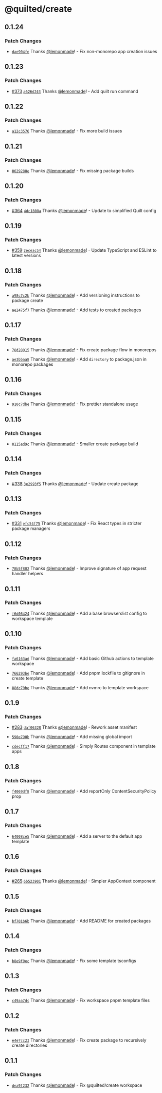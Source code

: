 # @quilted/create

## 0.1.24

### Patch Changes

- [`dae904fe`](https://github.com/lemonmade/quilt/commit/dae904fe489f7b869bcc2fa2398b3826651e75b9) Thanks [@lemonmade](https://github.com/lemonmade)! - Fix non-monorepo app creation issues

## 0.1.23

### Patch Changes

- [#373](https://github.com/lemonmade/quilt/pull/373) [`a626d243`](https://github.com/lemonmade/quilt/commit/a626d24384548fc674ec180d221b00bb633c9358) Thanks [@lemonmade](https://github.com/lemonmade)! - Add quilt run command

## 0.1.22

### Patch Changes

- [`a12c3576`](https://github.com/lemonmade/quilt/commit/a12c357693b173461f51a35fb7efdd0a9267e471) Thanks [@lemonmade](https://github.com/lemonmade)! - Fix more build issues

## 0.1.21

### Patch Changes

- [`0629288e`](https://github.com/lemonmade/quilt/commit/0629288ee4ba2e2ccfd73fbb216c3559e1a5c77e) Thanks [@lemonmade](https://github.com/lemonmade)! - Fix missing package builds

## 0.1.20

### Patch Changes

- [#364](https://github.com/lemonmade/quilt/pull/364) [`4dc1808a`](https://github.com/lemonmade/quilt/commit/4dc1808a86d15e821b218b528617430cbd8b5b48) Thanks [@lemonmade](https://github.com/lemonmade)! - Update to simplified Quilt config

## 0.1.19

### Patch Changes

- [#359](https://github.com/lemonmade/quilt/pull/359) [`2eceac54`](https://github.com/lemonmade/quilt/commit/2eceac546fa3ee3e2c4d2887ab4a6a021acb52cd) Thanks [@lemonmade](https://github.com/lemonmade)! - Update TypeScript and ESLint to latest versions

## 0.1.18

### Patch Changes

- [`a98c7c2b`](https://github.com/lemonmade/quilt/commit/a98c7c2bc40fa29b95e1ca3005d5c0fe995c9a5f) Thanks [@lemonmade](https://github.com/lemonmade)! - Add versioning instructions to package create

* [`ae2475f7`](https://github.com/lemonmade/quilt/commit/ae2475f735a5e83969cbb596efe7b31cfd9f893b) Thanks [@lemonmade](https://github.com/lemonmade)! - Add tests to created packages

## 0.1.17

### Patch Changes

- [`78d28015`](https://github.com/lemonmade/quilt/commit/78d280157c239175a431e12dbb9fda08f2c84a09) Thanks [@lemonmade](https://github.com/lemonmade)! - Fix create package flow in monorepos

* [`ae3bbaa8`](https://github.com/lemonmade/quilt/commit/ae3bbaa8e2cc50bb8f57e332fa0aa12100153fc6) Thanks [@lemonmade](https://github.com/lemonmade)! - Add `directory` to package.json in monorepo packages

## 0.1.16

### Patch Changes

- [`910c7dbe`](https://github.com/lemonmade/quilt/commit/910c7dbe0ba5ad9b348c77e045faf13ba4b94219) Thanks [@lemonmade](https://github.com/lemonmade)! - Fix prettier standalone usage

## 0.1.15

### Patch Changes

- [`0115ad9c`](https://github.com/lemonmade/quilt/commit/0115ad9c8eb78fa0e682c700dc699bcec79bb896) Thanks [@lemonmade](https://github.com/lemonmade)! - Smaller create package build

## 0.1.14

### Patch Changes

- [#338](https://github.com/lemonmade/quilt/pull/338) [`3e2993f5`](https://github.com/lemonmade/quilt/commit/3e2993f598be4aad1b16ef378d7cd449de81c3b5) Thanks [@lemonmade](https://github.com/lemonmade)! - Update create package

## 0.1.13

### Patch Changes

- [#331](https://github.com/lemonmade/quilt/pull/331) [`efc54f75`](https://github.com/lemonmade/quilt/commit/efc54f75cb29ec4143a8e52f577edff518014a6b) Thanks [@lemonmade](https://github.com/lemonmade)! - Fix React types in stricter package managers

## 0.1.12

### Patch Changes

- [`78b5f802`](https://github.com/lemonmade/quilt/commit/78b5f8029d3f9dddae8c7000a5ab711063500f6c) Thanks [@lemonmade](https://github.com/lemonmade)! - Improve signature of app request handler helpers

## 0.1.11

### Patch Changes

- [`f6d06424`](https://github.com/lemonmade/quilt/commit/f6d064242c0a5ea6e5b227786b42a5cc8299b2d3) Thanks [@lemonmade](https://github.com/lemonmade)! - Add a base browserslist config to workspace template

## 0.1.10

### Patch Changes

- [`fa6163ad`](https://github.com/lemonmade/quilt/commit/fa6163ad7c56bad7225423153b03624a481a4438) Thanks [@lemonmade](https://github.com/lemonmade)! - Add basic Github actions to template workspace

* [`766293be`](https://github.com/lemonmade/quilt/commit/766293be188977c7bbed98792c5546f086c3bdb4) Thanks [@lemonmade](https://github.com/lemonmade)! - Add pnpm lockfile to gitignore in create template

- [`88dc70be`](https://github.com/lemonmade/quilt/commit/88dc70be5a31cec98155662939bccc38b38c40e9) Thanks [@lemonmade](https://github.com/lemonmade)! - Add nvmrc to template workspace

## 0.1.9

### Patch Changes

- [#283](https://github.com/lemonmade/quilt/pull/283) [`daf06328`](https://github.com/lemonmade/quilt/commit/daf06328f242ac621b70942aa063a6138a12f62f) Thanks [@lemonmade](https://github.com/lemonmade)! - Rework asset manifest

* [`590e790b`](https://github.com/lemonmade/quilt/commit/590e790bebffcf367e00fe7248f83208e92a6eb5) Thanks [@lemonmade](https://github.com/lemonmade)! - Add missing global import

- [`cdecff17`](https://github.com/lemonmade/quilt/commit/cdecff1728876a8b9849f74ef1219220a3f60835) Thanks [@lemonmade](https://github.com/lemonmade)! - Simply Routes component in template apps

## 0.1.8

### Patch Changes

- [`f4069df8`](https://github.com/lemonmade/quilt/commit/f4069df83ce5166056c7605144333445311427e1) Thanks [@lemonmade](https://github.com/lemonmade)! - Add reportOnly ContentSecurityPolicy prop

## 0.1.7

### Patch Changes

- [`64008ce5`](https://github.com/lemonmade/quilt/commit/64008ce54c91178001fac29c80e0afa55c185ae3) Thanks [@lemonmade](https://github.com/lemonmade)! - Add a server to the default app template

## 0.1.6

### Patch Changes

- [#265](https://github.com/lemonmade/quilt/pull/265) [`6b523901`](https://github.com/lemonmade/quilt/commit/6b52390142a0d075d6ce75e014e45cb02f5c6d9a) Thanks [@lemonmade](https://github.com/lemonmade)! - Simpler AppContext component

## 0.1.5

### Patch Changes

- [`bf701b6b`](https://github.com/lemonmade/quilt/commit/bf701b6b74a6b3cb04756fee9c436f338f0e0fff) Thanks [@lemonmade](https://github.com/lemonmade)! - Add README for created packages

## 0.1.4

### Patch Changes

- [`b8e9f0ec`](https://github.com/lemonmade/quilt/commit/b8e9f0ec6901660ae70ecc256da70f887d8ab1d2) Thanks [@lemonmade](https://github.com/lemonmade)! - Fix some template tsconfigs

## 0.1.3

### Patch Changes

- [`c49aa7dc`](https://github.com/lemonmade/quilt/commit/c49aa7dc3cf8e3f4b82a529cd74967a2155d7746) Thanks [@lemonmade](https://github.com/lemonmade)! - Fix workspace pnpm template files

## 0.1.2

### Patch Changes

- [`e4e7cc23`](https://github.com/lemonmade/quilt/commit/e4e7cc23e50a55831c24e9b8f5df4e9dd6d6c36b) Thanks [@lemonmade](https://github.com/lemonmade)! - Fix create package to recursively create directories

## 0.1.1

### Patch Changes

- [`dea9f232`](https://github.com/lemonmade/quilt/commit/dea9f232e760f783114b9b5e9855b2b995b2e90e) Thanks [@lemonmade](https://github.com/lemonmade)! - Fix @quilted/create workspace
